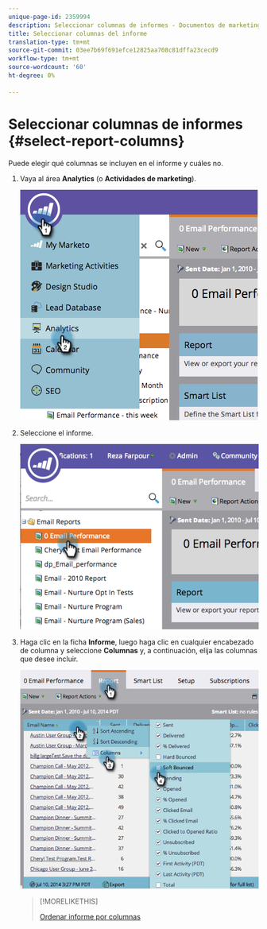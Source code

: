 ```yaml
---
unique-page-id: 2359994
description: Seleccionar columnas de informes - Documentos de marketing - Documentación del producto
title: Seleccionar columnas del informe
translation-type: tm+mt
source-git-commit: 03ee7b69f691efce12825aa708c81dffa23cecd9
workflow-type: tm+mt
source-wordcount: '60'
ht-degree: 0%

---
```



# Seleccionar columnas de informes {#select-report-columns}

Puede elegir qué columnas se incluyen en el informe y cuáles no.

1. Vaya al área **Analytics** (o **Actividades de marketing**).

   ![](assets/image2014-9-16-10-3a43-3a0.png)

1. Seleccione el informe.

   ![](assets/image2014-9-16-10-3a43-3a5.png)

1. Haga clic en la ficha **Informe**, luego haga clic en cualquier encabezado de columna y seleccione **Columnas** y, a continuación, elija las columnas que desee incluir.

   ![](assets/image2014-9-16-10-3a43-3a9.png)

   >[!MORELIKETHIS]
   >
   >[Ordenar informe por columnas](/help/marketo/product-docs/reporting/basic-reporting/editing-reports/sort-report-on-columns.md)
